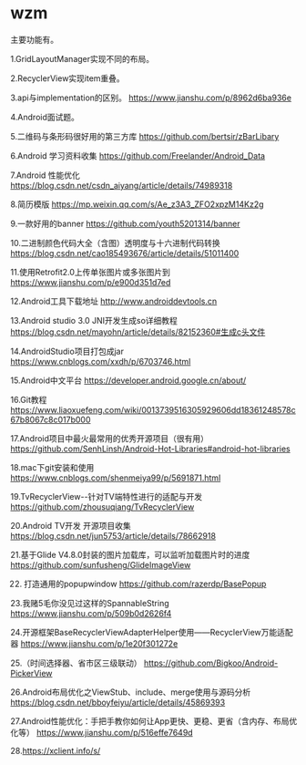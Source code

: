 # wzm
主要功能有。

1.GridLayoutManager实现不同的布局。

2.RecyclerView实现item重叠。

3.api与implementation的区别。
https://www.jianshu.com/p/8962d6ba936e

4.Android面试题。

5.二维码与条形码很好用的第三方库
https://github.com/bertsir/zBarLibary

6.Android 学习资料收集
https://github.com/Freelander/Android_Data

7.Android 性能优化
https://blog.csdn.net/csdn_aiyang/article/details/74989318

8.简历模版
https://mp.weixin.qq.com/s/Ae_z3A3_ZFO2xpzM14Kz2g

9.一款好用的banner
https://github.com/youth5201314/banner

10.二进制颜色代码大全（含图）透明度与十六进制代码转换
https://blog.csdn.net/cao185493676/article/details/51011400

11.使用Retrofit2.0上传单张图片或多张图片到
https://www.jianshu.com/p/e900d351d7ed

12.Android工具下载地址
http://www.androiddevtools.cn

13.Android studio 3.0 JNI开发生成so详细教程
https://blog.csdn.net/mayohn/article/details/82152360#生成c头文件

14.AndroidStudio项目打包成jar
https://www.cnblogs.com/xxdh/p/6703746.html

15.Android中文平台
https://developer.android.google.cn/about/

16.Git教程
https://www.liaoxuefeng.com/wiki/0013739516305929606dd18361248578c67b8067c8c017b000

17.Android项目中最火最常用的优秀开源项目（很有用）
https://github.com/SenhLinsh/Android-Hot-Libraries#android-hot-libraries

18.mac下git安装和使用
https://www.cnblogs.com/shenmeiya99/p/5691871.html

19.TvRecyclerView--针对TV端特性进行的适配与开发
https://github.com/zhousuqiang/TvRecyclerView

20.Android TV开发 开源项目收集
https://blog.csdn.net/jun5753/article/details/78662918

21.基于Glide V4.8.0封装的图片加载库，可以监听加载图片时的进度
https://github.com/sunfusheng/GlideImageView

22. 打造通用的popupwindow
https://github.com/razerdp/BasePopup

23.我赌5毛你没见过这样的SpannableString
https://www.jianshu.com/p/509b0d2626f4

24.开源框架BaseRecyclerViewAdapterHelper使用——RecyclerView万能适配器
https://www.jianshu.com/p/1e20f301272e

25.（时间选择器、省市区三级联动）
https://github.com/Bigkoo/Android-PickerView

26.Android布局优化之ViewStub、include、merge使用与源码分析
https://blog.csdn.net/bboyfeiyu/article/details/45869393

27.Android性能优化：手把手教你如何让App更快、更稳、更省（含内存、布局优化等）
https://www.jianshu.com/p/516effe7649d

28.https://xclient.info/s/
